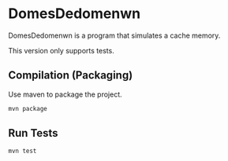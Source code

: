 # DomesDedomenwn

DomesDedomenwn is a program that simulates a cache memory.

This version only supports tests.

## Compilation (Packaging)

Use maven to package the project.

```bash
mvn package
```

## Run Tests

```bash
mvn test
```